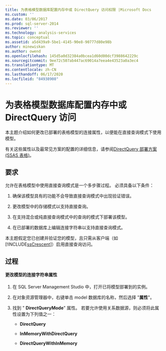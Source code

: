 ```yaml
---
title: 为表格模型数据库配置内存中或 DirectQuery 访问权限 |Microsoft Docs
ms.custom: ''
ms.date: 03/06/2017
ms.prod: sql-server-2014
ms.reviewer: ''
ms.technology: analysis-services
ms.topic: conceptual
ms.assetid: a5d439a9-5be1-4145-90e8-90777d80e98b
author: minewiskan
ms.author: owend
ms.openlocfilehash: 145d5a0d32384a0bcea1d60d00dcf3988642229c
ms.sourcegitcommit: 9ee72c507ab447ac69014a7eea4e43523a0a3ec4
ms.translationtype: MT
ms.contentlocale: zh-CN
ms.lasthandoff: 06/17/2020
ms.locfileid: "84938908"
---
```

# <a name="configure-in-memory-or-directquery-access-for-a-tabular-model-database"></a>为表格模型数据库配置内存中或 DirectQuery 访问
  本主题介绍如何更改已部署的表格模型的连接属性，以便能在直接查询模式下使用模型。  
  
 有关这些属性以及最常见方案的配置的详细信息，请参阅[DirectQuery 部署方案 &#40;SSAS 表格&#41;](../directquery-deployment-scenarios-ssas-tabular.md)。  
  
## <a name="requirements"></a>要求  
 允许在表格模型中使用直接查询模式是一个多步骤过程。 必须具备以下条件：  
  
1.  确保该模型具有的功能不会导致直接查询模式中出现验证错误。  
  
2.  更改模型中的存储模式以支持直接查询。  
  
3.  在支持混合或纯直接查询模式中的查询的模式下部署该模型。  
  
4.  在已部署的数据库上编辑连接字符串以支持直接查询模式。  
  
 本主题假定您已创建并验证您的模型，且只需从客户端（如 [!INCLUDE[ssCrescent](../../includes/sscrescent-md.md)]）启用直接查询访问。  
  
## <a name="procedure"></a>过程  
  
#### <a name="change-the-connection-string-properties-of-the-model"></a>更改模型的连接字符串属性  
  
1.  在 SQL Server Management Studio 中，打开已将模型部署到的实例。  
  
2.  在对象资源管理器中，右键单击 model 数据库的名称，然后选择 "**属性**"。  
  
3.  找到 " **DirectQueryMode**" 属性。 若要允许使用关系数据源，则必须将此属性设置为下列值之一：  
  
    -   **DirectQuery**  
  
    -   **InMemoryWithDirectQuery**  
  
    -   **DirectQueryWithInMemory**  
  
  
